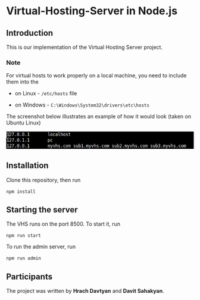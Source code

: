 # Virtual-Hosting-Server in Node.js

## Introduction

This is our implementation of the Virtual Hosting Server project.

### Note

 For virtual hosts to work properly on a local machine, you need to include them into the 

- on Linux -  `/etc/hosts` file

- on Windows - `C:\Windows\System32\drivers\etc\hosts`

The screenshot below illustrates an example of how it would look (taken on Ubuntu Linux)

![alt text](readme_hosts_image.png)

## Installation

Clone this repository, then run

```
npm install
```

## Starting the server

The VHS runs on the port 8500. To start it, run

```
npm run start
```

To run the admin server, run

```
npm run admin
```

## Participants

The project was written by **Hrach Davtyan** and **Davit Sahakyan**.